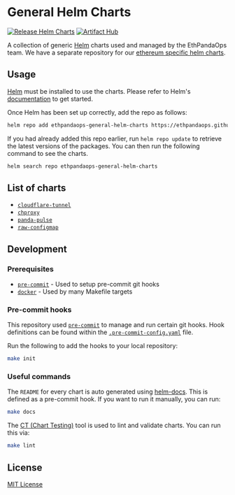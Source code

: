 # General Helm Charts

[![Release Helm Charts](https://github.com/ethpandaops/general-helm-charts/actions/workflows/release.yaml/badge.svg)](https://github.com/ethpandaops/general-helm-charts/actions/workflows/release.yaml)
[![Artifact Hub](https://img.shields.io/endpoint?url=https://artifacthub.io/badge/repository/general-helm-charts)](https://artifacthub.io/packages/search?repo=general-helm-charts)

A collection of generic [Helm](https://helm.sh/) charts used and managed by the EthPandaOps team. We have a separate repository for our [ethereum specific helm charts](https://github.com/ethpandaops/ethereum-helm-charts).

## Usage

[Helm](https://helm.sh) must be installed to use the charts.  Please refer to
Helm's [documentation](https://helm.sh/docs) to get started.

Once Helm has been set up correctly, add the repo as follows:

```sh
helm repo add ethpandaops-general-helm-charts https://ethpandaops.github.io/general-helm-charts
```

If you had already added this repo earlier, run `helm repo update` to retrieve
the latest versions of the packages.  You can then run the following command to see the charts.

```sh
helm search repo ethpandaops-general-helm-charts
```

## List of charts

- [`cloudflare-tunnel`](charts/cloudflare-tunnel)
- [`chproxy`](charts/chproxy)
- [`panda-pulse`](charts/panda-pulse)
- [`raw-configmap`](charts/raw-configmap)

## Development

### Prerequisites

- [`pre-commit`](https://pre-commit.com/) - Used to setup pre-commit git hooks
- [`docker`](https://www.docker.com/) - Used by many Makefile targets

### Pre-commit hooks

This repository used [`pre-commit`](https://pre-commit.com/) to manage and run certain git hooks. Hook definitions can be found within the [`.pre-commit-config.yaml`](.pre-commit-config.yaml) file.

Run the following to add the hooks to your local repository:

```sh
make init
```

### Useful commands

The `README` for every chart is auto generated using [helm-docs](https://github.com/norwoodj/helm-docs). This is defined as a pre-commit hook. If you want to run it manually, you can run:

```sh
make docs
```

The [CT (Chart Testing)](https://github.com/helm/chart-testing) tool is used to lint and validate charts. You can run this via:

```sh
make lint
```

## License

[MIT License](LICENSE)
